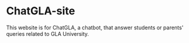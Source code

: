 # ChatGLA-site
This website is for ChatGLA, a chatbot, that answer students or parents' queries related to GLA University.
